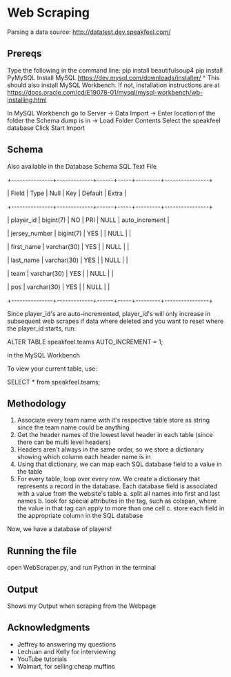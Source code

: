 # Web Scraping

Parsing a data source: <http://datatest.dev.speakfeel.com/>

## Prereqs

Type the following in the command line:
    pip install beautifulsoup4
    pip install PyMySQL
Install MySQL https://dev.mysql.com/downloads/installer/
^ This should also install MySQL Workbench. If not, installation instructions are at https://docs.oracle.com/cd/E19078-01/mysql/mysql-workbench/wb-installing.html

In MySQL Workbench go to
    Server -> Data Import -> Enter location of the folder the Schema dump is in
            -> Load Folder Contents 
    Select the speakfeel database
    Click Start Import

## Schema

Also available in the Database Schema SQL Text File

+---------------+-------------+------+-----+---------+----------------+

| Field         | Type        | Null | Key | Default | Extra          |

+---------------+-------------+------+-----+---------+----------------+

| player_id     | bigint(7)   | NO   | PRI | NULL    | auto_increment |

| jersey_number | bigint(7)   | YES  |     | NULL    |                |

| first_name    | varchar(30) | YES  |     | NULL    |                |

| last_name     | varchar(30) | YES  |     | NULL    |                |

| team          | varchar(30) | YES  |     | NULL    |                |

| pos           | varchar(30) | YES  |     | NULL    |                |

+---------------+-------------+------+-----+---------+----------------+

Since player_id's are auto-incremented, player_id's will only increase in subsequent web scrapes
if data where deleted and you want to reset where the player_id starts, run:

ALTER TABLE speakfeel.teams AUTO_INCREMENT = 1;

in the MySQL Workbench

To view your current table, use:

SELECT * from speakfeel.teams;

## Methodology

1) Associate every team name with it's respective table 
    store as string since the team name could be anything
2) Get the header names of the lowest level header in each table (since there can be multi level headers)
3) Headers aren't always in the same order, so we store a dictionary showing which column each header name is in
4) Using that dictionary, we can map each SQL database field to a value in the table
5) For every table, loop over every row. We create a dictionary that represents a record in the database. Each database field is associated with a value from the website's table
    a. split all names into first and last names
    b. look for special attributes in the tag, such as colspan, where the value in that tag can apply to more than one cell
    c. store each field in the appropriate column in the SQL database
	
Now, we have a database of players!

## Running the file

open WebScraper.py, and run Python in the terminal

## Output

Shows my Output when scraping from the Webpage

## Acknowledgments
* Jeffrey to answering my questions
* Lechuan and Kelly for interviewing
* YouTube tutorials
* Walmart, for selling cheap muffins
